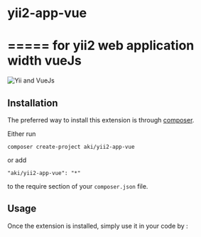 # yii2-app-vue
=====
for yii2 web application width vueJs 
=====
![Yii and VueJs](https://img.techpowerup.org/200225/yiivue.png)

Installation
------------

The preferred way to install this extension is through [composer](http://getcomposer.org/download/).

Either run

```
composer create-project aki/yii2-app-vue
```

or add

```
"aki/yii2-app-vue": "*"
```

to the require section of your `composer.json` file.


Usage
----- 

Once the extension is installed, simply use it in your code by  :



